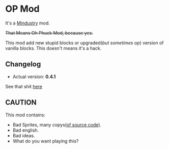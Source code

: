 # OP Mod

It's a [Mindustry](https://github.com/Anuken/Mindustry/) mod.

~~That Means Oh Phuck Mod, because yes.~~

This mod add new stupid blocks or upgraded(_but sometimes op_) version of vanilla blocks. This doesn't means it's a hack.

## Changelog

- Actual version: **0.4.1**

See that shit [here](Changelog.md)

## CAUTION

This mod contains:

- Bad Sprites, many copys[(of source code)](https://github.com/Anuken/Mindustry/blob/master/core/assets-raw/sprites/).
- Bad english.
- Bad ideas.
- What do you want playing this?
